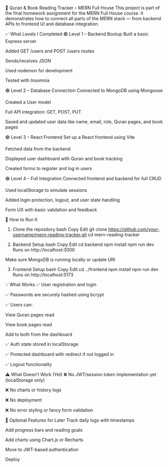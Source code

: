📖 Quran & Book Reading Tracker – MERN Full House
This project is part of the final homework assignment for the MERN Full House course. It demonstrates how to connect all parts of the MERN stack — from backend APIs to frontend UI and database integration.

✅ What Levels I Completed
🟢 Level 1 – Backend Bootup
Built a basic Express server

Added GET /users and POST /users routes

Sends/receives JSON

Used nodemon for development

Tested with Insomnia

🟢 Level 2 – Database Connection
Connected to MongoDB using Mongoose

Created a User model

Full API integration: GET, POST, PUT

Saved and updated user data like name, email, role, Quran pages, and book pages

🟢 Level 3 – React Frontend
Set up a React frontend using Vite

Fetched data from the backend

Displayed user dashboard with Quran and book tracking

Created forms to register and log in users

🟢 Level 4 – Full Integration
Connected frontend and backend for full CRUD

Used localStorage to simulate sessions

Added login protection, logout, and user state handling

Form UX with basic validation and feedback

🚀 How to Run It
1. Clone the repository
bash
Copy
Edit
git clone https://github.com/your-username/mern-reading-tracker.git
cd mern-reading-tracker

2. Backend Setup
bash
Copy
Edit
cd backend
npm install
npm run dev
Runs on http://localhost:3000

Make sure MongoDB is running locally or update URI

3. Frontend Setup
bash
Copy
Edit
cd ../frontend
npm install
npm run dev
Runs on http://localhost:5173

💡 What Works
✅ User registration and login

✅ Passwords are securely hashed using bcrypt

✅ Users can:

View Quran pages read

View book pages read

Add to both from the dashboard

✅ Auth state stored in localStorage

✅ Protected dashboard with redirect if not logged in

✅ Logout functionality

⚠️ What Doesn’t Work (Yet)
❌ No JWT/session token implementation yet (localStorage only)

❌ No charts or history logs

❌ No deployment 

❌ No error styling or fancy form validation

🧩 Optional Features for Later
Track daily logs with timestamps

Add progress bars and reading goals

Add charts using Chart.js or Recharts

Move to JWT-based authentication

Deploy 